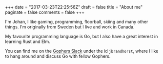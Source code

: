 +++
date = "2017-03-23T22:25:56Z"
draft = false
title = "About me"
paginate = false
comments = false
+++

I'm Johan, I like gaming, programming, floorball, skiing and many other things.
I'm originally from Sweden but I live and work in Canada.

My favourite programming language is Go, but I also
have a great interest in learning Rust and Elm.

You can find me on the [Gophers Slack](https://invite.slack.golangbridge.org/)
under the id `jbrandhorst`, where I like
to hang around and discuss Go with fellow Gophers.
